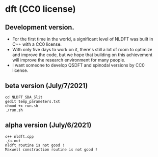 # dft (CC0 license)

## Development version.
- For the first time in the world, a significant level of NLDFT was built in C++ with a CC0 license. 
- With only five days to work on it, there's still a lot of room to optimize and improve the code, but we hope that building on this achievement will improve the research environment for many people.
- I want someone to develop QSDFT and spinodal versions by CC0 license.

## beta version (July/7/2021)
	cd NLDFT_SDA_Slit
	gedit temp_parameters.txt
	chmod +x run.sh
	./run.sh

## alpha version (July/6/2021)
	c++ nldft.cpp
	./a.out
	nldft routine is not good !
	Maxwell constraction routine is not good !